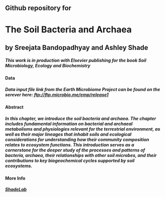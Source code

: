 ## **Github repository for**

# **The Soil Bacteria and Archaea**

## **by Sreejata Bandopadhyay and Ashley Shade**

##### This work is in production with Elsevier publishing for the book Soil Microbiology, Ecology and Biochemistry

#### **Data**

##### Data input file link from the Earth Microbiome Project can be found on the serever here: ftp://ftp.microbio.me/emp/release1

#### **Abstract**
##### In this chapter, we introduce the soil bacteria and archaea. The chapter includes fundamental information on bacterial and archaeal metabolisms and physiologies relevant for the terrestrial environment, as well as their major lineages that inhabit soils and ecological considerations for understanding how their community composition relates to ecosystem functions. This introduction serves as a cornerstone for the deeper study of the processes and patterns of bacteria, archaea, their relationships with other soil microbes, and their contributions to key biogeochemical cycles supported by soil ecosystems.


#### **More Info**
##### [ShadeLab](https://ashley17061.wixsite.com/shadelab/home)  
